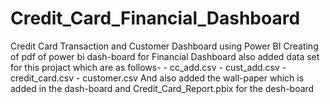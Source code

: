 # Credit_Card_Financial_Dashboard
Credit Card Transaction and Customer Dashboard using Power BI
Creating of pdf of power bi dash-board for Financial Dashboard
also added data set for this projact which are as follows-
     - cc_add.csv
     - cust_add.csv
     - credit_card.csv
     - customer.csv
And also added the wall-paper which is added in the dash-board
and Credit_Card_Report.pbix for the desh-board
